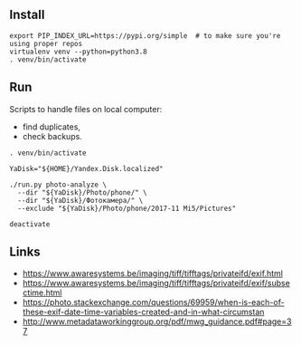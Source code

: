 ## Install

```
export PIP_INDEX_URL=https://pypi.org/simple  # to make sure you're using proper repos
virtualenv venv --python=python3.8
. venv/bin/activate
```

## Run
Scripts to handle files on local computer:
* find duplicates,
* check backups.

```
. venv/bin/activate

YaDisk="${HOME}/Yandex.Disk.localized"

./run.py photo-analyze \
  --dir "${YaDisk}/Photo/phone/" \
  --dir "${YaDisk}/Фотокамера/" \
  --exclude "${YaDisk}/Photo/phone/2017-11 Mi5/Pictures"

deactivate
```

## Links

* https://www.awaresystems.be/imaging/tiff/tifftags/privateifd/exif.html
* https://www.awaresystems.be/imaging/tiff/tifftags/privateifd/exif/subsectime.html
* https://photo.stackexchange.com/questions/69959/when-is-each-of-these-exif-date-time-variables-created-and-in-what-circumstan
* http://www.metadataworkinggroup.org/pdf/mwg_guidance.pdf#page=37
